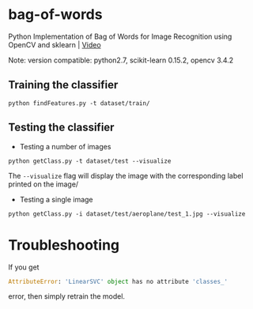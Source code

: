 # bag-of-words
Python Implementation of Bag of Words for Image Recognition using OpenCV and
sklearn | [Video](https://www.youtube.com/watch?v=Ba_4wOpbJJM)

Note: version compatible:
python2.7,
scikit-learn 0.15.2,
opencv 3.4.2

## Training the classifier
```
python findFeatures.py -t dataset/train/
```

## Testing the classifier
* Testing a number of images
```
python getClass.py -t dataset/test --visualize
```
The `--visualize` flag will display the image with the corresponding label printed on the image/

* Testing a single image
```
python getClass.py -i dataset/test/aeroplane/test_1.jpg --visualize
```

# Troubleshooting

If you get 

```python
AttributeError: 'LinearSVC' object has no attribute 'classes_'
```

error, then simply retrain the model. 
